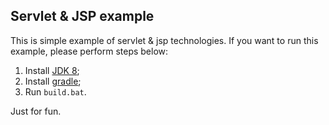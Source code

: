   
## Servlet & JSP example
This is simple example of servlet & jsp technologies.
If you want to run this example, please perform steps below:

1. Install [JDK 8](http://www.oracle.com/technetwork/java/javase/downloads/jdk8-downloads-2133151.html);
2. Install [gradle](https://www.gradle.org/downloads); 
3. Run `build.bat`.
  
Just for fun.
